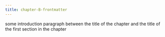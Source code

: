 ```yaml
---
title: chapter-B-frontmatter
---
```


some introduction paragraph between the title of the chapter and the title of the first section in the chapter